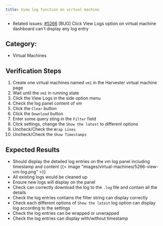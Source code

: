```yaml
---
title: View log function on virtual machine
---
```


* Related issues: [#5266](https://github.com/harvester/harvester/issues/5266) [BUG] Click View Logs option on virtual machine dashboard can't display any log entry


## Category: 
* Virtual Machines

## Verification Steps
1. Create one virtual machines named `vm1` in the Harvester virtual machine page
1. Wait until the `vm1` in running state
1. Click the View Logs in the side option menu
1. Check the log panel content of vm
1. Click the `Clear` button
1. Click the `Download` button
1. Enter some query sting in the `Filter` field
1. Click settings, change the `Show the latest` to different options
1. Uncheck/Check the `Wrap Lines`
1. Uncheck/Check the `Show Timestamps`

## Expected Results
* Should display the detailed log entries on the vm log panel including timestamp and content
{{< image "images/virtual-machines/5266-view-vm-log.png" >}}
* All existing logs would be cleaned up 
* Ensure new logs will display on the panel
* Check can correctly download the log to the `.log` file and contain all the details
* Check the log entries contains the filter string can display correctly
* Check each different options of `Show the latest` log option can display log according to the settings
* Check the log entries can be wrapped or unwrapped 
* Check the log entries can display with/without timestamp
